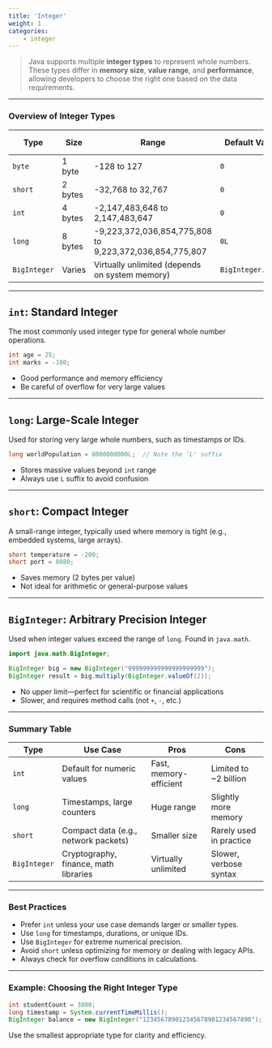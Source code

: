 ```yaml
---
title: 'Integer'
weight: 1
categories:
    - integer
---
```




> Java supports multiple **integer types** to represent whole numbers. These types differ in **memory size**, **value range**, and **performance**, allowing developers to choose the right one based on the data requirements.

---

###  Overview of Integer Types

| Type         | Size     | Range                                                 | Default Value     | Object Wrapper     |
|--------------|----------|--------------------------------------------------------|-------------------|---------------------|
| `byte`       | 1 byte   | -128 to 127                                            | `0`               | `Byte`              |
| `short`      | 2 bytes  | -32,768 to 32,767                                      | `0`               | `Short`             |
| `int`        | 4 bytes  | -2,147,483,648 to 2,147,483,647                        | `0`               | `Integer`           |
| `long`       | 8 bytes  | -9,223,372,036,854,775,808 to 9,223,372,036,854,775,807| `0L`              | `Long`              |
| `BigInteger` | Varies   | Virtually unlimited (depends on system memory)         | `BigInteger.ZERO` | `BigInteger` (class)|

---

##  `int`: Standard Integer

The most commonly used integer type for general whole number operations.

```java
int age = 25;
int marks = -100;
````

*  Good performance and memory efficiency
*  Be careful of overflow for very large values

---

##  `long`: Large-Scale Integer

Used for storing very large whole numbers, such as timestamps or IDs.

```java
long worldPopulation = 8000000000L;  // Note the 'L' suffix
```

*  Stores massive values beyond `int` range
*  Always use `L` suffix to avoid confusion

---

##  `short`: Compact Integer

A small-range integer, typically used where memory is tight (e.g., embedded systems, large arrays).

```java
short temperature = -200;
short port = 8080;
```

*  Saves memory (2 bytes per value)
*  Not ideal for arithmetic or general-purpose values

---

##  `BigInteger`: Arbitrary Precision Integer

Used when integer values exceed the range of `long`. Found in `java.math`.

```java
import java.math.BigInteger;

BigInteger big = new BigInteger("999999999999999999999");
BigInteger result = big.multiply(BigInteger.valueOf(2));
```

*  No upper limit—perfect for scientific or financial applications
*  Slower, and requires method calls (not `+`, `-`, etc.)

---

###  Summary Table

| Type         | Use Case                              | Pros                   | Cons                    |
| ------------ | ------------------------------------- | ---------------------- | ----------------------- |
| `int`        | Default for numeric values            | Fast, memory-efficient | Limited to \~2 billion  |
| `long`       | Timestamps, large counters            | Huge range             | Slightly more memory    |
| `short`      | Compact data (e.g., network packets)  | Smaller size           | Rarely used in practice |
| `BigInteger` | Cryptography, finance, math libraries | Virtually unlimited    | Slower, verbose syntax  |

---

###  Best Practices

* Prefer `int` unless your use case demands larger or smaller types.
* Use `long` for timestamps, durations, or unique IDs.
* Use `BigInteger` for extreme numerical precision.
* Avoid `short` unless optimizing for memory or dealing with legacy APIs.
* Always check for overflow conditions in calculations.

---

### Example: Choosing the Right Integer Type

```java
int studentCount = 3000;
long timestamp = System.currentTimeMillis();
BigInteger balance = new BigInteger("123456789012345678901234567890");
```

Use the smallest appropriate type for clarity and efficiency.


```

